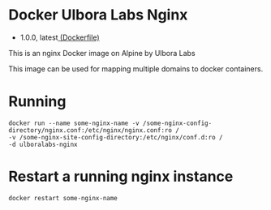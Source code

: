 # Docker Ulbora Labs Nginx
- 1.0.0, latest[ (Dockerfile)](https://github.com/Ulbora/docker_ulboralabs_nginx/blob/master/Dockerfile)

This is an nginx Docker image on Alpine by Ulbora Labs 

This image can be used for mapping multiple domains to docker containers.


# Running

```
docker run --name some-nginx-name -v /some-nginx-config-directory/nginx.conf:/etc/nginx/nginx.conf:ro /
-v /some-nginx-site-config-directory:/etc/nginx/conf.d:ro / 
-d ulboralabs-nginx
```




# Restart a running nginx instance

```
docker restart some-nginx-name
```


